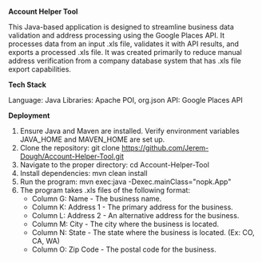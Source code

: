 **Account Helper Tool**

  This Java-based application is designed to streamline business data validation and address processing using the Google Places API. It processes data from an input .xls file, validates it with API results, and exports a processed .xls file. It was created primarily to reduce manual address verification from a company database system that has .xls file export capabilities. 

**Tech Stack**

  Language: Java
  Libraries: Apache POI, org.json
  API: Google Places API

**Deployment**

  1. Ensure Java and Maven are installed. Verify environment variables JAVA_HOME and MAVEN_HOME are set up.
  2. Clone the repository: git clone https://github.com/Jerem-Dough/Account-Helper-Tool.git
  3. Navigate to the proper directory: cd Account-Helper-Tool
  4. Install dependencies: mvn clean install
  5. Run the program: mvn exec:java -Dexec.mainClass="nopk.App"
  6. The program takes .xls files of the following format:
      - Column G: Name - The business name.
      - Column K: Address 1 - The primary address for the business.
      - Column L: Address 2 - An alternative address for the business.
      - Column M: City - The city where the business is located.
      - Column N: State - The state where the business is located. (Ex: CO, CA, WA)
      - Column O: Zip Code - The postal code for the business.
